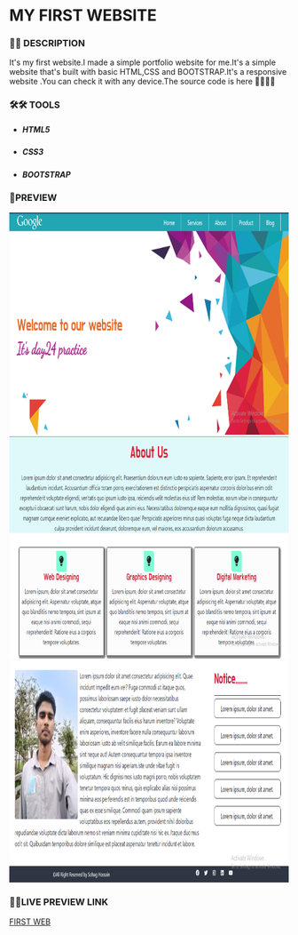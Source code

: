 # MY FIRST WEBSITE  

<h3> 📝📝 DESCRIPTION</h3>
  
<p>It's my first website.I made a simple portfolio website for me.It's a simple website that's built with basic HTML,CSS and BOOTSTRAP.It's a responsive website .You can check it with any device.The source code is here 🙆‍♂️🙆‍♂️</p>

<h3>🛠🛠 TOOLS</h3>
<ul>
  <li><h5>HTML5</h5></li>
  <li><h5>CSS3</h5></li>
  <li><h5>BOOTSTRAP</h5></li>
</ul>
  
### 🎨PREVIEW 
<img src="img/one.png" height="400" width="1200"/>
<img src="img/three.png" height="400" width="1200"/>
<img src="img/two.png" height="400" width="1200"/>

### 🔗🔗LIVE PREVIEW LINK

[FIRST WEB](https://sohaghossainpappu.github.io/firstweb/)
